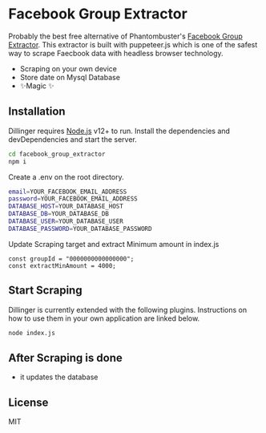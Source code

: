 # Facebook Group Extractor

Probably the best free alternative of Phantombuster's [Facebook Group Extractor](https://phantombuster.com/automations/facebook/6987/facebook-group-extractor).
This extractor is built with puppeteer.js which is one of the safest way to scrape Faecbook data with headless browser technology.

- Scraping on your own device
- Store date on Mysql Database
- ✨Magic ✨

## Installation

Dillinger requires [Node.js](https://nodejs.org/) v12+ to run.
Install the dependencies and devDependencies and start the server.

```sh
cd facebook_group_extractor
npm i
```

Create a .env on the root directory.

```sh
email=YOUR_FACEBOOK_EMAIL_ADDRESS
password=YOUR_FACEBOOK_EMAIL_ADDRESS
DATABASE_HOST=YOUR_DATABASE_HOST
DATABASE_DB=YOUR_DATABASE_DB
DATABASE_USER=YOUR_DATABASE_USER
DATABASE_PASSWORD=YOUR_DATABASE_PASSWORD
```

Update Scraping target and extract Minimum amount in index.js

```
const groupId = "0000000000000000";
const extractMinAmount = 4000;
```

## Start Scraping

Dillinger is currently extended with the following plugins.
Instructions on how to use them in your own application are linked below.

```sh
node index.js
```

## After Scraping is done

- it updates the database

## License

MIT
